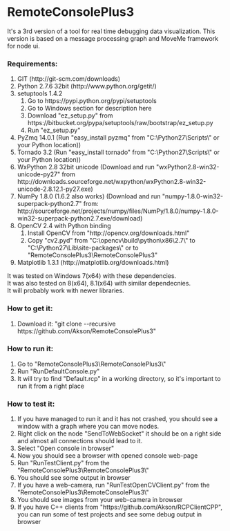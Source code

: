 RemoteConsolePlus3
==================

It's a 3rd version of a tool for real time debugging data visualization. This version is based on a message processing graph and MoveMe framework for node ui.<br>

<h3>Requirements:</h3>
<ol>
<li>GIT (http://git-scm.com/downloads)</li>
<li>Python 2.7.6 32bit (http://www.python.org/getit/)</li>
<li>setuptools 1.4.2<br>
<ol>
<li>Go to https://pypi.python.org/pypi/setuptools</li>
<li>Go to Windows section for description here</li>
<li>Download "ez_setup.py" from https://bitbucket.org/pypa/setuptools/raw/bootstrap/ez_setup.py</li>
<li>Run "ez_setup.py"</li>
</ol>
</li>
<li>PyZmq 14.0.1 (Run "easy_install pyzmq" from "C:\Python27\Scripts\" or your Python location))</li>
<li>Tornado 3.2 (Run "easy_install tornado" from "C:\Python27\Scripts\" or your Python location))</li>
<li>WxPython 2.8 32bit unicode (Download and run "wxPython2.8-win32-unicode-py27" from http://downloads.sourceforge.net/wxpython/wxPython2.8-win32-unicode-2.8.12.1-py27.exe)</li>
<li>NumPy 1.8.0 (1.6.2 also works) (Download and run "numpy-1.8.0-win32-superpack-python2.7" from: http://sourceforge.net/projects/numpy/files/NumPy/1.8.0/numpy-1.8.0-win32-superpack-python2.7.exe/download)</li>
<li>OpenCV 2.4 with Python binding
<ol>
<li>Install OpenCV from "http://opencv.org/downloads.html"</li>
<li>Copy "cv2.pyd" from "C:\opencv\build\python\x86\2.7\" to "C:\Python27\Lib\site-packages\" or to "RemoteConsolePlus3\RemoteConsolePlus3"</li>
</ol></li>
<li>Matplotlib 1.3.1 (http://matplotlib.org/downloads.html)</li>
</ol>
It was tested on Windows 7(x64) with these dependencies.<br>
It was also tested on 8(x64), 8.1(x64) with similar dependecnies.<br>
It will probably work with newer libraries.<br>

<h3>How to get it:</h3>
<ol>
<li>Download it: "git clone --recursive https://github.com/Akson/RemoteConsolePlus3"</li>
</ol>

<h3>How to run it:</h3>
<ol>
<li>Go to "RemoteConsolePlus3\RemoteConsolePlus3\"</li>
<li>Run "RunDefaultConsole.py"</li>
<li>It will try to find "Default.rcp" in a working directory, so it's important to run it from a right place</li>
</ol>

<h3>How to test it:</h3>
<ol>
<li>If you have managed to run it and it has not crashed, you should see a window with a graph where you can move nodes.</li>
<li>Right click on the node "SendToWebSocket" it should be on a right side and almost all connections should lead to it.</li>
<li>Select "Open console in browser"</li>
<li>Now you should see a browser with opened console web-page</li>
<li>Run "RunTestClient.py" from the "RemoteConsolePlus3\RemoteConsolePlus3\"</li>
<li>You should see some output in browser</li>
<li>If you have a web-camera, run "RunTestOpenCVClient.py" from the "RemoteConsolePlus3\RemoteConsolePlus3\"</li>
<li>You should see images from your web-camera in browser</li>
<li>If you have C++ clients from "https://github.com/Akson/RCPClientCPP", you can run some of test projects and see some debug output in browser</li>
</ol>
